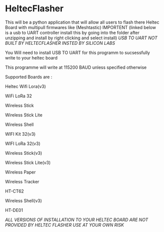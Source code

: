 # HeltecFlasher
This will be a python application that will allow all users to flash there Heltec Board with multipull firmwares like (Meshtastic)
IMPORTENT (linked below is a usb to UART controller install this by going into the folder after unzipping and install by right clicking and select install)
*USB TO UART NOT BUILT BY HELTECFLASHER INSTED BY SILICON LABS*

You Will need to install USB TO UART for this programm to sucsessfully write to your heltec board

This programme will write at 115200 BAUD unless specified otherwise 


Supported Boards are :

Heltec Wifi Lora(v3) 

WiFi LoRa 32

Wireless Stick

Wireless Stick Lite

Wireless Shell

WIFI Kit 32(v3)

WIFI LoRa 32(v3)

Wireless Stick(v3)

Wireless Stick Lite(v3)

Wireless Paper

Wireless Tracker

HT-CT62

Wireless Shell(v3)

HT-DE01

*ALL VERSIONS OF INSTALLATION TO YOUR HELTEC BOARD ARE NOT PROVIDED BY HELTEC FLASHER USE AT YOUR OWN RISK*

